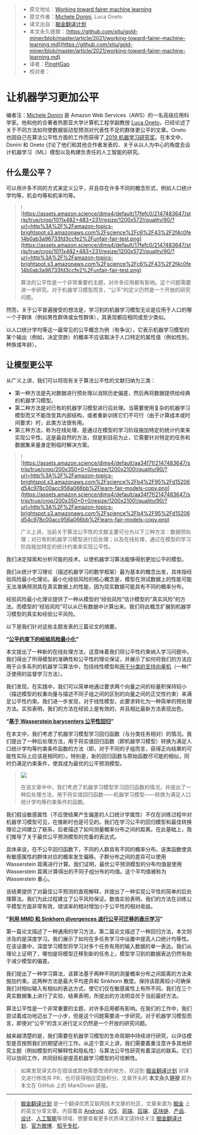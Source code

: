 > * 原文地址：[Working toward fairer machine learning](https://www.amazon.science/research-awards/success-stories/algorithmic-bias-and-fairness-in-machine-learning)
> * 原文作者：[Michele Donini](https://www.amazon.science/author/michele-donini), Luca Oneto
> * 译文出自：[掘金翻译计划](https://github.com/xitu/gold-miner)
> * 本文永久链接：[https://github.com/xitu/gold-miner/blob/master/article/2021/working-toward-fairer-machine-learning.md](https://github.com/xitu/gold-miner/blob/master/article/2021/working-toward-fairer-machine-learning.md)
> * 译者：[PingHGao](https://github.com/PingHGao)
> * 校对者：

# 让机器学习更加公平

编者注：[Michele Donini](https://www.linkedin.com/in/michele-donini-2484734a/) 是 Amazon Web Services（AWS）的一名高级应用科学家。他和他的合著者热那亚大学计算机工程学副教授 [Luca Oneto](https://www.lucaoneto.com/)，已经论述了关于不同方法如何使数据驱动型预测对代表性不足的群体更公平的文章。Oneto 也因自己在算法公平性方面的工作而获得了[ 2019 机器学习研究奖](https://www.amazon.science/research-awards/recipients/luca-oneto)。在本文中，Donini 和 Oneto 讨论了他们和其他合作者发表的、关于从以人为中心的角度去设计机器学习（ML）模型以及构建负责任的人工智能的研究。

## 什么是公平？

可以用许多不同的方式来定义公平，并且存在许多不同的概念形式，例如人口统计学均等，机会均等和机率均等。

>![https://assets.amazon.science/dims4/default/17fefc0/2147483647/strip/true/crop/1011x482+483+231/resize/1200x572!/quality/90/?url=http%3A%2F%2Famazon-topics-brightspot.s3.amazonaws.com%2Fscience%2Fc6%2F43%2F2f4c0fe14b0ab3a96733fd3ccfe2%2Funfair-fair-test.png](https://assets.amazon.science/dims4/default/17fefc0/2147483647/strip/true/crop/1011x482+483+231/resize/1200x572!/quality/90/?url=http%3A%2F%2Famazon-topics-brightspot.s3.amazonaws.com%2Fscience%2Fc6%2F43%2F2f4c0fe14b0ab3a96733fd3ccfe2%2Funfair-fair-test.png)
>
>算法的公平性是一个非常重要的主题，对许多应用都有影响。这个问题需要进一步研究。对于机器学习模型而言，“公平”的定义仍然是一个开放的研究问题。

然而，关于公平普遍接受的想法是，学习到的机器学习模型无论是应用于人口的哪一个子群体（例如男性群体或女性群体），其表现都应相同或至少类似。

以人口统计学均等这一最常见的公平概念为例（有争议），它表示机器学习模型的某个输出（例如，决定贷款）的概率不应该取决于人口特定的属性值（例如性别，种族或年龄）。

## 让模型更公平

从广义上讲，我们可以将现有关于算法公平性的文献归纳为三类：

- 第一种方法是先对数据进行预处理以消除历史偏差，然后再将数据提供给经典的机器学习模型。
- 第二种方法是对已有的机器学习模型进行后处理。当需要使用复杂的机器学习模型而又不能改变其内部结构，或者重新训练它们不可行（由于计算成本或时间要求）时，此类方法很有用。
- 第三种方法，称为在线处理，是通过在模型的学习阶段施加特定的统计约束来实现公平性。这是最自然的方法，但是到目前为止，它需要针对特定的任务和数据集来量身定制临时解决方案。

>![https://assets.amazon.science/dims4/default/aa34f7f/2147483647/strip/true/crop/200x350+0+0/resize/1200x2100!/quality/90/?url=http%3A%2F%2Famazon-topics-brightspot.s3.amazonaws.com%2Fscience%2Fb4%2F95%2Fd15206d54c978c00acc956a066bb%2Flearn-fair-models-copy.png](https://assets.amazon.science/dims4/default/aa34f7f/2147483647/strip/true/crop/200x350+0+0/resize/1200x2100!/quality/90/?url=http%3A%2F%2Famazon-topics-brightspot.s3.amazonaws.com%2Fscience%2Fb4%2F95%2Fd15206d54c978c00acc956a066bb%2Flearn-fair-models-copy.png)
>
>广义上讲，当前关于算法公平性的文献主要可分为以下三种方法：数据预处理；对已有的机器学习模型进行后处理；以及在线处理，通过在模型的学习阶段施加特定的统计约束来实现公平性。

我们决定探索和分析可能的技术，以使机器学习算法能够得到更加公平的模型。

我们从统计学习理论（描述机器学习的数学框架）最为基本的概念出发，具体指经验风险最小化理论。最小化经验风险的核心概念是，模型在测试数据上的性能可能无法准确预测其在真实数据上的性能，因为现实数据可能具有不同的概率分布。

经验风险最小化理论提供了一种从模型的“经验风险”估计模型的“真实风险”的方法。而模型的“经验风险”可以从已有数据中计算出来。我们将此概念扩展到机器学习模型的真实和经验公平风险。

以下是我们针对这些主题发表的三篇论文的摘要。

**“[公平约束下的经验风险最小化](https://arxiv.org/pdf/1802.08626.pdf)”**

本文提出了一种新的在线处理方法，这意味着我们将公平性约束纳入学习问题中。我们得出了所得模型的准确性和公平性的理论保证，并展示了如何将我们的方法应用于众多系列的机器学习算法中，包括线性模型和[用于分类的支持向量机](https://scikit-learn.org/stable/modules/svm.html#svm-classification)（一种广泛使用的监督学习方法）。

我们发现，在实践中，我们可以简单地通过要求两个向量之间的标量积保持较小（描述模型的权重向量与描述不同子组之间的区别的向量之间的正交性约束）来满足公平性约束。我们进一步发现，对于线性模型，此要求转化为一种简单的预处理方法。实验表明，我们的方法在经验上是有效的，并且相比最新方法表现出色。

**“[基于 Wasserstein barycenters 公平性回归](https://arxiv.org/pdf/2006.07286.pdf)”**

在本文中，我们考虑了机器学习模型学习回归函数（与分类任务相对）的情况。我们提出了一种后处理方法，用于将实值回归函数（即机器学习模型）转换为满足人口统计学均等约束条件函数的方法（即，对于不同的子组而言，获得正向结果的可能性实际上应该是相同的）。特别是，新的回归函数与原始函数尽可能的相似，同时仍满足约束条件，使其成为最优的公平预测模型。

>![](https://assets.amazon.science/dims4/default/193689d/2147483647/strip/true/crop/250x310+0+0/resize/1200x1488!/quality/90/?url=http%3A%2F%2Famazon-topics-brightspot.s3.amazonaws.com%2Fscience%2F30%2F64%2F814dbdbf42e8b57c5454be7be982%2Ffair-representation-copy.png)
>
>在该文章中中，我们考虑了机器学习模型学习回归函数的情况，并提出了一种后处理方法，用于将实值回归函数——机器学习模型——转换为满足人口统计学均等约束条件的函数。

我们假设敏感属性（不应使结果产生偏差的人口统计学属性）不仅在训练过程中对机器学习模型可见，在推断时也是可见的。我们在学习公平的回归模型和最佳转换理论之间建立了联系，后者描述了如何测量概率分布之间的距离。在此基础上，我们推导了关于最优公平预测模型的完备的表达式。

具体来说，在不公平回归函数下，不同的人群具有不同的概率分布。该类函数使具有敏感属性的群体对应的概率发生偏移。子群分布之间的差异可以使用 Wasserstein 距离进行计算。我们证明，最优公平预测模型的分布均值是使用 Wasserstein 距离计算得出的不同子组分布的均值。这个平均值被称为 Wasserstein 重心。

该结果提供了对最佳公平预测的直观解释，并提出了一种实现公平性的简单的后处理算法。我们为此过程建立了公平风险保证。数值实验表明，我们的方法在训练公平模型方面非常有效，错误率的相对增加小于公平性的相对收益。

**"[利用 MMD 和 Sinkhorn divergences 进行公平可迁移的表示学习](https://www.amazon.science/publications/exploiting-mmd-and-sinkhorn-divergences-for-fair-and-transferable-representation-learning)”**

第一篇论文描述了一种通用的学习方法，第二篇论文描述了一种回归方法，本文则涉及的是深度学习。我们展示了如何在多任务学习中设置中提高人口统计均等性。在该设置中，深度学习模型将学习对多个任务有用的输入数据的单一表达。我们从理论上证明了，哪怕是将模型迁移到新的任务上，模型学习到的数据表达仍然有助于减少模型的偏差。

我们提出了一种学习算法，该算法基于两种不同的测量概率分布之间距离的方法来施加约束。这两种方法是最大平均差异和 Sinkhorn 散度。保持该距离较小可确保我们对相似输入有相似的表达方式，使它们仅在敏感属性上有所不同。我们在三个真实数据集上进行了实验，结果表明，所提出的方法明显优于当前最好方法。

算法公平性是一个非常重要的主题，对许多应用都有影响。在我们的工作中，我们尝试着成功地迈出了一小步，但是这个问题需要进一步研究。对于机器学习模型而言，即使对“公平”的含义进行定义仍然是一个开放的研究问题。

越来越清楚的是，我们需要在机器学习模型的生命周期中持续进行研究，以评估模型是否按照我们的期望进行工作。从这个意义上讲，我们需要着重注意许多其他研究主题（例如模型的可解释性和隐私性）与算法公平性研究有着深远的联系。它们可以协同工作，共同目标是提高机器学习模型的可信赖性。

> 如果发现译文存在错误或其他需要改进的地方，欢迎到 [掘金翻译计划](https://github.com/xitu/gold-miner) 对译文进行修改并 PR，也可获得相应奖励积分。文章开头的 **本文永久链接** 即为本文在 GitHub 上的 MarkDown 链接。

---


> [掘金翻译计划](https://github.com/xitu/gold-miner) 是一个翻译优质互联网技术文章的社区，文章来源为 [掘金](https://juejin.im) 上的英文分享文章。内容覆盖 [Android](https://github.com/xitu/gold-miner#android)、[iOS](https://github.com/xitu/gold-miner#ios)、[前端](https://github.com/xitu/gold-miner#前端)、[后端](https://github.com/xitu/gold-miner#后端)、[区块链](https://github.com/xitu/gold-miner#区块链)、[产品](https://github.com/xitu/gold-miner#产品)、[设计](https://github.com/xitu/gold-miner#设计)、[人工智能](https://github.com/xitu/gold-miner#人工智能)等领域，想要查看更多优质译文请持续关注 [掘金翻译计划](https://github.com/xitu/gold-miner)、[官方微博](http://weibo.com/juejinfanyi)、[知乎专栏](https://zhuanlan.zhihu.com/juejinfanyi)。
